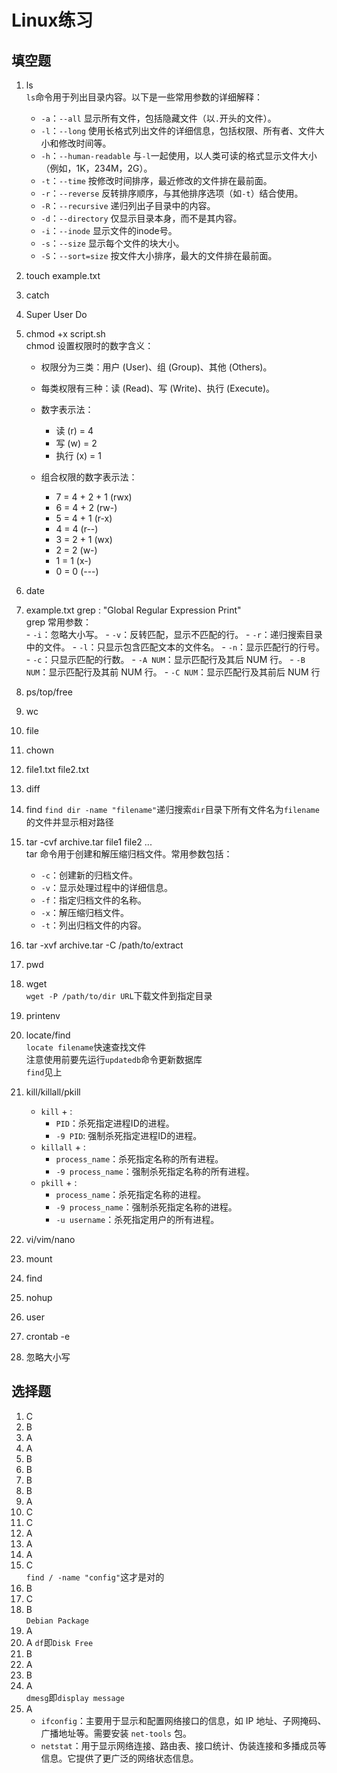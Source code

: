 # Linux练习

## 填空题

1. ls  
    `ls`命令用于列出目录内容。以下是一些常用参数的详细解释：

    - `-a`：`--all` 显示所有文件，包括隐藏文件（以`.`开头的文件）。
    - `-l`：`--long` 使用长格式列出文件的详细信息，包括权限、所有者、文件大小和修改时间等。
    - `-h`：`--human-readable` 与`-l`一起使用，以人类可读的格式显示文件大小（例如，1K，234M，2G）。
    - `-t`：`--time` 按修改时间排序，最近修改的文件排在最前面。
    - `-r`：`--reverse` 反转排序顺序，与其他排序选项（如`-t`）结合使用。
    - `-R`：`--recursive` 递归列出子目录中的内容。
    - `-d`：`--directory` 仅显示目录本身，而不是其内容。
    - `-i`：`--inode` 显示文件的inode号。
    - `-s`：`--size` 显示每个文件的块大小。
    - `-S`：`--sort=size` 按文件大小排序，最大的文件排在最前面。
2. touch example.txt
3. catch
4. Super User Do
5. chmod +x script.sh  
    chmod 设置权限时的数字含义：

    - 权限分为三类：用户 (User)、组 (Group)、其他 (Others)。
    - 每类权限有三种：读 (Read)、写 (Write)、执行 (Execute)。
    - 数字表示法：
        - 读 (r) = 4
        - 写 (w) = 2
        - 执行 (x) = 1

    - 组合权限的数字表示法：
        - 7 = 4 + 2 + 1 (rwx)
        - 6 = 4 + 2 (rw-)
        - 5 = 4 + 1 (r-x)
        - 4 = 4 (r--)
        - 3 = 2 + 1 (wx)
        - 2 = 2 (w-)
        - 1 = 1 (x\-)
        - 0 = 0 (---)
6. date
7. example.txt
    grep : "Global Regular Expression Print"  
    grep 常用参数：  
        - `-i`：忽略大小写。
        - `-v`：反转匹配，显示不匹配的行。
        - `-r`：递归搜索目录中的文件。
        - `-l`：只显示包含匹配文本的文件名。
        - `-n`：显示匹配行的行号。
        - `-c`：只显示匹配的行数。
        - `-A NUM`：显示匹配行及其后 NUM 行。
        - `-B NUM`：显示匹配行及其前 NUM 行。
        - `-C NUM`：显示匹配行及其前后 NUM 行
8. ps/top/free
9. wc
10. file
11. chown
12. file1.txt file2.txt
13. diff
14. find
    `find dir -name "filename"`递归搜索`dir`目录下所有文件名为`filename`的文件并显示相对路径  
15. tar -cvf archive.tar file1 file2 ...  
    tar 命令用于创建和解压缩归档文件。常用参数包括：  

    - `-c`：创建新的归档文件。
    - `-v`：显示处理过程中的详细信息。
    - `-f`：指定归档文件的名称。
    - `-x`：解压缩归档文件。
    - `-t`：列出归档文件的内容。
16. tar -xvf archive.tar -C /path/to/extract  
17. pwd  
18. wget  
    `wget -P /path/to/dir URL`下载文件到指定目录  
19. printenv
20. locate/find  
    `locate filename`快速查找文件  
    注意使用前要先运行`updatedb`命令更新数据库  
    `find`见上  
21. kill/killall/pkill  
    - `kill` + :
        - `PID`：杀死指定进程ID的进程。
        - `-9 PID`: 强制杀死指定进程ID的进程。
    - `killall` + :
        - `process_name`：杀死指定名称的所有进程。
        - `-9 process_name`：强制杀死指定名称的所有进程。
    - `pkill` + :
        - `process_name`：杀死指定名称的进程。
        - `-9 process_name`：强制杀死指定名称的进程。
        - `-u username`：杀死指定用户的所有进程。
22. vi/vim/nano
23. mount
24. find
25. nohup
26. user
27. crontab -e
28. 忽略大小写

## 选择题

1. C
2. B
3. A
4. A
5. B
6. B
7. B
8. B
9. A
10. C
11. C
12. A
13. A
14. A
15. C  
    `find / -name "config"`这才是对的  
16. B
17. C
18. B  
    `Debian Package`  
19. A
20. A
    `df`即`Disk Free`  
21. B
22. A
23. B
24. A  
    `dmesg`即`display message`  
25. A
    - `ifconfig`：主要用于显示和配置网络接口的信息，如 IP 地址、子网掩码、广播地址等。需要安装 `net-tools` 包。
    - `netstat`：用于显示网络连接、路由表、接口统计、伪装连接和多播成员等信息。它提供了更广泛的网络状态信息。  
